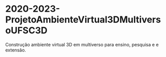 # 2020-2023-ProjetoAmbienteVirtual3DMultiversoUFSC3D
Construção ambiente virtual 3D em multiverso para ensino, pesquisa e e extensão.

